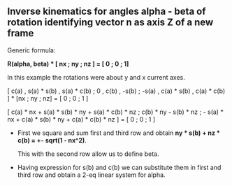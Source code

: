 ## Inverse kinematics for angles alpha - beta of rotation identifying vector n as axis Z of a new frame

Generic formula:

**R(alpha, beta) * [ nx ; ny ; nz ] = [ 0 ; 0 ; 1]**

In this example the rotations were about y and x current axes.

[ c(a)  ,  s(a) * s(b)  ,  s(a) * c(b)  ; 0  ,  c(b)  ,  -s(b)  ;  -s(a)  ,  c(a) * s(b)  ,  c(a) * c(b) ] * [nx ; ny ; nz] = [ 0 ; 0 ; 1 ]

[ c(a) * nx + s(a) * s(b) * ny + s(a) * c(b) * nz ; c(b) * ny - s(b) * nz ; - s(a) * nx + c(a) * s(b) * ny + c(a) * c(b) * nz ] = [ 0 ; 0 ; 1 ]


- First we square and sum first and third row and obtain **ny * s(b) + nz * c(b) = +- sqrt(1 - nx^2)**.

  This with the second row allow us to define beta.
  
- Having expression for s(b) and c(b) we can substitute them in first and third row and obtain a 2-eq linear system for alpha.
